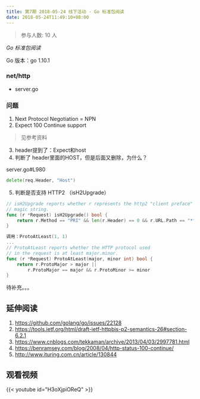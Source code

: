 ```yaml
---
title: 第7期 2018-05-24 线下活动 - Go 标准包阅读
date: 2018-05-24T11:49:10+08:00
---
```

>参与人数: 10 人

*Go 标准包阅读*

Go 版本：go 1.10.1

### net/http

- server.go

### 问题

1. Next Protocol Negotiation = NPN
2. Expect 100 Continue support

>见参考资料

3. header提到了：Expect和host
4. 判断了 header里面的HOST，但是后面又删除，为什么？

server.go#L980

```go	
delete(req.Header, "Host")
```

5. 判断是否支持 HTTP2 （isH2Upgrade）

```go
// isH2Upgrade reports whether r represents the http2 "client preface"
// magic string.
func (r *Request) isH2Upgrade() bool {
	return r.Method == "PRI" && len(r.Header) == 0 && r.URL.Path == "*" && r.Proto == "HTTP/2.0"
}
```

```go
调用：ProtoAtLeast(1, 1)
...
// ProtoAtLeast reports whether the HTTP protocol used
// in the request is at least major.minor.
func (r *Request) ProtoAtLeast(major, minor int) bool {
	return r.ProtoMajor > major ||
		r.ProtoMajor == major && r.ProtoMinor >= minor
}
```

待补充。。。

## 延伸阅读

1. https://github.com/golang/go/issues/22128
2. https://tools.ietf.org/html/draft-ietf-httpbis-p2-semantics-26#section-6.2.1
3. https://www.cnblogs.com/tekkaman/archive/2013/04/03/2997781.html
4. https://benramsey.com/blog/2008/04/http-status-100-continue/
5. http://www.ituring.com.cn/article/130844

## 观看视频

{{< youtube id="H3oXjpiOReQ" >}}